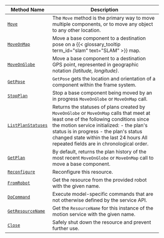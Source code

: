 <!-- prettier-ignore -->
| Method Name | Description |
| ----------- | ----------- |
| [`Move`](/dev/reference/apis/services/motion/#move) | The `Move` method is the primary way to move multiple components, or to move any object to any other location. |
| [`MoveOnMap`](/dev/reference/apis/services/motion/#moveonmap) | Move a base component to a destination pose on a {{< glossary_tooltip term_id="slam" text="SLAM" >}} map. |
| [`MoveOnGlobe`](/dev/reference/apis/services/motion/#moveonglobe) | Move a base component to a destination GPS point, represented in geographic notation _(latitude, longitude)_. |
| [`GetPose`](/dev/reference/apis/services/motion/#getpose) | `GetPose` gets the location and orientation of a component within the frame system. |
| [`StopPlan`](/dev/reference/apis/services/motion/#stopplan) | Stop a base component being moved by an in progress `MoveOnGlobe` or `MoveOnMap` call. |
| [`ListPlanStatuses`](/dev/reference/apis/services/motion/#listplanstatuses) | Returns the statuses of plans created by `MoveOnGlobe` or `MoveOnMap` calls that meet at least one of the following conditions since the motion service initialized:  - the plan's status is in progress - the plan's status changed state within the last 24 hours  All repeated fields are in chronological order. |
| [`GetPlan`](/dev/reference/apis/services/motion/#getplan) | By default, returns the plan history of the most recent `MoveOnGlobe` or `MoveOnMap` call to move a base component. |
| [`Reconfigure`](/dev/reference/apis/services/motion/#reconfigure) | Reconfigure this resource. |
| [`FromRobot`](/dev/reference/apis/services/motion/#fromrobot) | Get the resource from the provided robot with the given name. |
| [`DoCommand`](/dev/reference/apis/services/motion/#docommand) | Execute model-specific commands that are not otherwise defined by the service API. |
| [`GetResourceName`](/dev/reference/apis/services/motion/#getresourcename) | Get the `ResourceName` for this instance of the motion service with the given name. |
| [`Close`](/dev/reference/apis/services/motion/#close) | Safely shut down the resource and prevent further use. |
